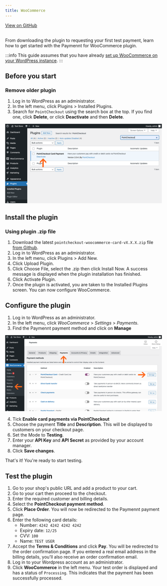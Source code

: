```yaml
---
title: WooCommerce
---
```


<a className="button button--primary button--large" href="http://www.github.com/pointcheckout/woocommerce">
  View on GitHub
</a>

<br />
<br />

From downloading the plugin to requesting your first test payment, learn how to get started with the Paymennt for WooCommerce plugin.

:::info
This guide assumes that you have already [set up WooCommerce on your WordPress instance](https://docs.woocommerce.com/document/installing-uninstalling-woocommerce/).
:::

## Before you start

### Remove older plugin
1. Log in to WordPress as an administrator.
2. In the left menu, click Plugins > Installed Plugins.
3. Search for `PointCheckout` using the search box at the top. If you find one, click **Delete**, or click **Deactivate** and then **Delete**.

![](/img/docs/integrate/ecomm/woocommerce/woocommerce-1.png)

## Install the plugin

### Using plugin .zip file
1. Download the latest `pointcheckout-woocommerce-card-vX.X.X.zip` file [from Github](https://github.com/pointcheckout/woocommerce/releases/latest).
2. Log in to WordPress as an administrator.
3. In the left menu, click Plugins > Add New.
4. Click Upload Plugin.
5. Click Choose File, select the .zip then click Install Now. A success message is displayed when the plugin installation has finished.
8. Click Activate Plugin.
9. Once the plugin is activated, you are taken to the Installed Plugins screen. You can now configure WooCommerce.

## Configure the plugin
1. Log in to WordPress as an administrator.
2. In the left menu, click _WooCommerce_ > _Settings_ > _Payments_.
3. Find the Paymennt payment method and click on **Manage**


![](/img/docs/integrate/ecomm/woocommerce/woocommerce-2.png)

4. Tick **Enable card payments via PointCheckout**
5. Choose the payment **Title** and **Description**. This will be displayed to customers on your checkout page.
6. Set the Mode to **Testing**.
7. Enter your **API Key** and **API Secret** as provided by your account manager.
8. Click **Save changes**.

That's it! You're ready to start testing.

## Test the plugin
1. Go to your shop's public URL and add a product to your cart.
2. Go to your cart then proceed
   to the checkout.
3. Enter the required customer and billing details.
4. Select the **PointCheckout payment method**.
5. Click **Place Order**. You will now be redirected to the Paymennt payment page.
6. Enter the following card details:
    - Number: `4242 4242 4242 4242`
    - Expiry date: `12/25`
    - CVV: `100`
    - Name: `TEST USER`
7. Accept the **Terms & Conditions** and click **Pay**. You will be redirected to the order confirmation page. If you entered a real email address in the billing details, you'll also receive an order confirmation email.
8. Log in to your Wordpress account as an administrator.
9. Click **WooCommerce** in the left menu. Your test order is displayed and has a status of `Processing`. This indicates that the payment has been successfully processed.
